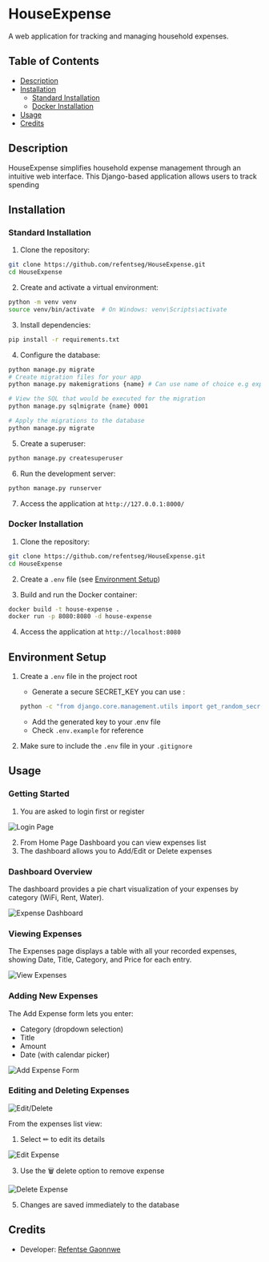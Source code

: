 # HouseExpense

A web application for tracking and managing household expenses.

## Table of Contents
- [Description](#description)
- [Installation](#installation)
    - [Standard Installation](#standard-installation)
    - [Docker Installation](#docker-installation)
- [Usage](#usage)
- [Credits](#credits)

## Description
HouseExpense simplifies household expense management through an intuitive web interface. This Django-based application allows users to track spending

## Installation

### Standard Installation

1. Clone the repository:
```bash
git clone https://github.com/refentseg/HouseExpense.git
cd HouseExpense
```

2. Create and activate a virtual environment:
```bash
python -m venv venv
source venv/bin/activate  # On Windows: venv\Scripts\activate
```

3. Install dependencies:
```bash
pip install -r requirements.txt
```

4. Configure the database:
```bash
python manage.py migrate
# Create migration files for your app
python manage.py makemigrations {name} # Can use name of choice e.g expense

# View the SQL that would be executed for the migration
python manage.py sqlmigrate {name} 0001

# Apply the migrations to the database
python manage.py migrate
```

5. Create a superuser:
```bash
python manage.py createsuperuser
```

6. Run the development server:
```bash
python manage.py runserver
```

7. Access the application at `http://127.0.0.1:8000/`

### Docker Installation

1. Clone the repository:
```bash
git clone https://github.com/refentseg/HouseExpense.git
cd HouseExpense
```

2. Create a `.env` file (see [Environment Setup](#environment-setup))

3. Build and run the Docker container:
```bash
docker build -t house-expense .
docker run -p 8080:8080 -d house-expense
```

4. Access the application at `http://localhost:8080`

## Environment Setup

1. Create a `.env` file in the project root
   - Generate a secure SECRET_KEY you can use :
   ```bash
   python -c "from django.core.management.utils import get_random_secret_key; print(get_random_secret_key())"
   ```

   - Add the generated key to your .env file
   - Check `.env.example` for reference

2. Make sure to include the `.env` file in your `.gitignore`

## Usage
### Getting Started
1. You are asked to login first or register

![Login Page](https://github.com/user-attachments/assets/0a5f3cee-6dbc-450f-a2ff-0b7e4be320ee)

2. From Home Page Dashboard you can view expenses list
3. The dashboard allows you to Add/Edit or Delete expenses

### Dashboard Overview
The dashboard provides a pie chart visualization of your expenses by category (WiFi, Rent, Water).

![Expense Dashboard](https://github.com/user-attachments/assets/2921faf9-69e4-43bc-9f83-a090ab54dbb9)

### Viewing Expenses
The Expenses page displays a table with all your recorded expenses, showing Date, Title, Category, and Price for each entry.

![View Expenses](https://github.com/user-attachments/assets/d0c4f993-52c5-48fa-be77-70903bc117a9)

### Adding New Expenses
The Add Expense form lets you enter:
- Category (dropdown selection)
- Title
- Amount
- Date (with calendar picker)

![Add Expense Form](https://github.com/user-attachments/assets/2fa3bada-d676-4330-ab2b-729e742013c6)

### Editing and Deleting Expenses
![Edit/Delete](https://github.com/user-attachments/assets/480a960c-33b1-45df-9cc9-58eadc0fd8c8)

From the expenses list view:
1. Select &#x270F; to edit its details

![Edit Expense](https://github.com/user-attachments/assets/891af2ee-5da4-4c3f-ae87-502d7c6cd5b0)

3. Use the &#x1F5D1; delete option to remove expense

![Delete Expense](https://github.com/user-attachments/assets/b872d107-44c7-4ce5-bc4a-31862d414519)

5. Changes are saved immediately to the database


## Credits
- Developer: [Refentse Gaonnwe](https://github.com/refentseg)
